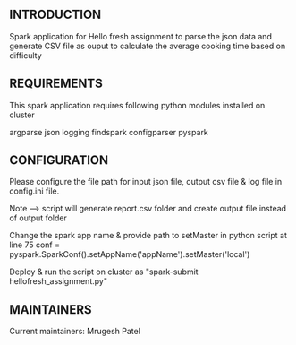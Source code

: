 INTRODUCTION
------------

Spark application for Hello fresh assignment to parse the json data and generate CSV file as ouput to calculate the average cooking time based on difficulty


REQUIREMENTS
------------

This spark application requires following python modules installed on cluster

argparse
json
logging
findspark
configparser
pyspark


CONFIGURATION
-------------

Please configure the file path for input json file, output csv file & log file in config.ini file. 

Note --> script will generate report.csv folder and create output file instead of output folder
 
Change the spark app name & provide path to setMaster in python script at line 75
conf = pyspark.SparkConf().setAppName('appName').setMaster('local')

Deploy & run the script on cluster as "spark-submit hellofresh_assignment.py"

MAINTAINERS
-----------

Current maintainers:
Mrugesh Patel 